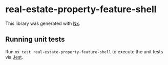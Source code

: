 # real-estate-property-feature-shell

This library was generated with [Nx](https://nx.dev).

## Running unit tests

Run `nx test real-estate-property-feature-shell` to execute the unit tests via [Jest](https://jestjs.io).
